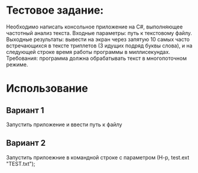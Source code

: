 ﻿# Тестовое задание:
Необходимо написать консольное приложение на C#, выполняющее частотный анализ текста.
Входные параметры: путь к текстовому файлу.
Выходные результаты: вывести на экран через запятую 10 самых часто встречающихся в тексте триплетов (3 идущих подряд буквы слова), и на следующей строке время работы программы в миллисекундах.
Требования: программа должна обрабатывать текст в многопоточном режиме.

#  Использование
## Вариант 1
Запустить приложение и ввести путь к файлу
## Вариант 2
Запустить прилоежние в командной строке с параметром (Н-р, test.ext "TEST.txt");

